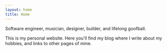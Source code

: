 ```yaml
---
layout: home
title: Home
---
```


Software engineer, musician, designer, builder, and lifelong goofball.

This is my personal website. Here you'll find my blog where
I write about my hobbies, and links to other pages of mine.
